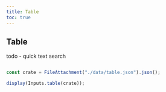 ```yaml
---
title: Table
toc: true
---
```

## Table

todo - quick text search

```js

const crate = FileAttachment("./data/table.json").json();
```


```js
display(Inputs.table(crate));
```

